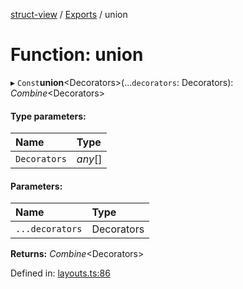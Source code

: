 [struct-view](../README.md) / [Exports](../modules.md) / union

# Function: union

▸ `Const`**union**<Decorators\>(...`decorators`: Decorators): *Combine*<Decorators\>

#### Type parameters:

Name | Type |
:------ | :------ |
`Decorators` | *any*[] |

#### Parameters:

Name | Type |
:------ | :------ |
`...decorators` | Decorators |

**Returns:** *Combine*<Decorators\>

Defined in: [layouts.ts:86](https://github.com/patrickroberts/struct-view/blob/main/src/layouts.ts#L86)
